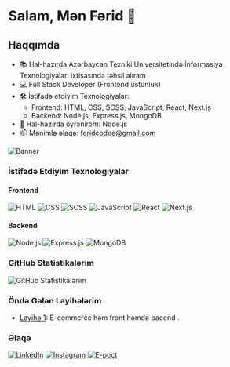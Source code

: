 # Salam, Mən Fərid 👋

## Haqqımda
- 📚 Hal-hazırda Azərbaycan Texniki Universitetində İnformasiya Texnologiyaları ixtisasında təhsil alıram 
- 💻 Full Stack Developer (Frontend üstünlük)
- 🛠️ İstifadə etdiyim Texnologiyalar: 
  - Frontend: HTML, CSS, SCSS, JavaScript, React, Next.js
  - Backend: Node.js, Express.js, MongoDB
- 🌱 Hal-hazırda öyrənirəm: Node.js 
- 📫 Mənimlə əlaqə: feridcodee@gmail.com

![Banner](https://www.freecodecamp.org/news/content/images/2022/03/photo-1619410283995-43d9134e7656.jpeg)

### İstifadə Etdiyim Texnologiyalar

#### Frontend
![HTML](https://img.shields.io/badge/-HTML-333333?style=flat&logo=html5)
![CSS](https://img.shields.io/badge/-CSS-333333?style=flat&logo=css3&logoColor=1572B6)
![SCSS](https://img.shields.io/badge/-SCSS-333333?style=flat&logo=sass&logoColor=CC6699)
![JavaScript](https://img.shields.io/badge/-JavaScript-333333?style=flat&logo=javascript)
![React](https://img.shields.io/badge/-React-333333?style=flat&logo=react)
![Next.js](https://img.shields.io/badge/-Next.js-333333?style=flat&logo=next.js)

#### Backend
![Node.js](https://img.shields.io/badge/-Node.js-333333?style=flat&logo=node.js)
![Express.js](https://img.shields.io/badge/-Express.js-333333?style=flat&logo=express)
![MongoDB](https://img.shields.io/badge/-MongoDB-333333?style=flat&logo=mongodb)

### GitHub Statistikalərim
![GitHub Statistikalərim](https://github-readme-stats.vercel.app/api?username=ferid004&show_icons=true&theme=dark)

### Öndə Gələn Layihələrim
- [Layihə 1](https://github.com/ferid004/21-gunluk.git): E-commerce həm front həmdə bacend .


### Əlaqə
[![LinkedIn](https://img.shields.io/badge/-LinkedIn-333333?style=flat&logo=linkedin)](https://www.linkedin.com/mynetwork/)
[![İnstagram](https://img.shields.io/badge/-İnstagram-333333?style=flat&logo=İnstagram)](https://www.instagram.com/ferid_aqa/)
[![E-poçt](https://img.shields.io/badge/-Email-333333?style=flat&logo=gmail)](mailto:feridcodee@gmail.com)
